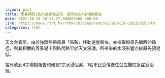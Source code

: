 ```yaml
---
layout: post
title: 風暴期間1名市民受傷送院　當局收到4宗塌樹報告
date: 2022-08-25 18:38:27.000000000 +08:00
link: https://news.rthk.hk/rthk/ch/component/k2/1664136-20220825.htm
categories: rthk
---
```


天文台表示，由於強烈熱帶風暴「馬鞍」移動速度較快，亦採取較原先偏西的路徑，與其相關的風暴潮出現時間略早於天文漲潮，所帶來的水浸影響亦較原先預期低。

當局收到4宗塌樹報告和確認1宗水浸個案，1名市民受傷送往公立醫院急症室治理。
